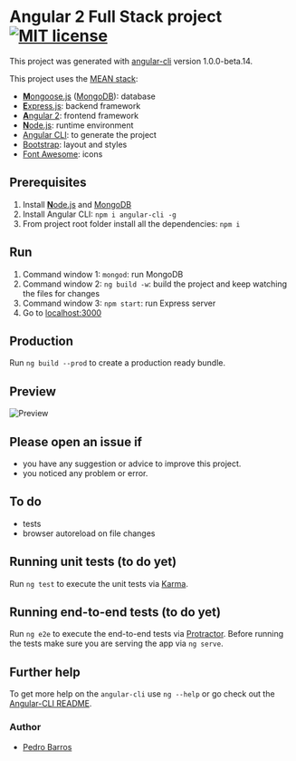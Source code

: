 # Angular 2 Full Stack project [![MIT license](http://img.shields.io/badge/license-MIT-brightgreen.svg)](http://opensource.org/licenses/MIT)

This project was generated with [angular-cli](https://github.com/angular/angular-cli) version 1.0.0-beta.14.

This project uses the [MEAN stack](https://en.wikipedia.org/wiki/MEAN_(software_bundle)):
* [**M**ongoose.js](http://www.mongoosejs.com) ([MongoDB](http://www.mongodb.com)): database
* [**E**xpress.js](http://expressjs.com): backend framework
* [**A**ngular 2](https://angular.io): frontend framework
* [**N**ode.js](https://nodejs.org): runtime environment
* [Angular CLI](https://cli.angular.io): to generate the project
* [Bootstrap](http://www.getbootstrap.com): layout and styles
* [Font Awesome](http://fontawesome.io): icons

## Prerequisites
1. Install [**N**ode.js](https://nodejs.org) and [MongoDB](http://www.mongodb.com)
2. Install Angular CLI: `npm i angular-cli -g`
3. From project root folder install all the dependencies: `npm i`

## Run
1. Command window 1: `mongod`: run MongoDB
2. Command window 2: `ng build -w`: build the project and keep watching the files for changes
3. Command window 3: `npm start`: run Express server
4. Go to [localhost:3000](http://localhost:3000)

## Production
Run `ng build --prod` to create a production ready bundle.

## Preview
![Preview](https://raw.githubusercontent.com/DavideViolante/Angular2-Full-Stack/master/demo.gif "Preview")

## Please open an issue if
* you have any suggestion or advice to improve this project.
* you noticed any problem or error.

## To do
* tests
* browser autoreload on file changes

## Running unit tests (to do yet)
Run `ng test` to execute the unit tests via [Karma](https://karma-runner.github.io).

## Running end-to-end tests (to do yet)
Run `ng e2e` to execute the end-to-end tests via [Protractor](http://www.protractortest.org/). 
Before running the tests make sure you are serving the app via `ng serve`.

## Further help
To get more help on the `angular-cli` use `ng --help` or go check out the [Angular-CLI README](https://github.com/angular/angular-cli/blob/master/README.md).

### Author
* [Pedro Barros](https://github.com/pedrobarrostech)
